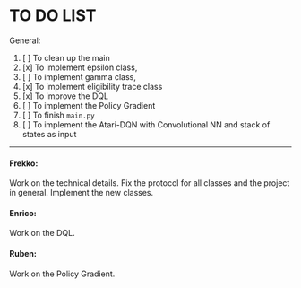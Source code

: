 # TO DO LIST

General:
1. [ ] To clean up the main
2. [x] To implement epsilon class,
3. [ ] To implement gamma class, 
4. [x] To implement eligibility trace class 
5. [x] To improve the DQL
6. [ ] To implement the Policy Gradient
7. [ ] To finish `main.py`
8. [ ] To implement the Atari-DQN with Convolutional NN and stack of states as input

---

#### Frekko:
Work on the technical details. Fix the protocol for all classes and the project in general. Implement the new classes.

#### Enrico:
Work on the DQL.
 
#### Ruben:
Work on the Policy Gradient.